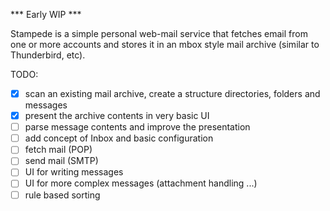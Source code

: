 *** Early WIP ***

Stampede is a simple personal web-mail service that fetches email from one or more accounts and stores it in an mbox style mail archive (similar to Thunderbird, etc).

TODO:
* [x] scan an existing mail archive, create a structure directories, folders and messages
* [x] present the archive contents in very basic UI
* [ ] parse message contents and improve the presentation
* [ ] add concept of Inbox and basic configuration
* [ ] fetch mail (POP)
* [ ] send mail (SMTP)
* [ ] UI for writing messages
* [ ] UI for more complex messages (attachment handling ...)
* [ ] rule based sorting
